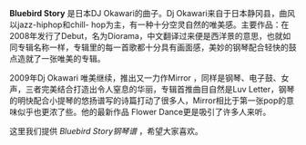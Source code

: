 

**Bluebird Story** 是日本DJ Okawari的曲子。Dj Okawari来自于日本静冈县，曲风以jazz-hiphop和chill-
hop为主，有一种十分空灵自然的唯美感。主要作品：在2008年发行了Debut，名为Diorama，中文翻译过来便是西洋景的意思，也就如同专辑名称一样，专辑里的每一首歌都十分具有画面感，美妙的钢琴配合轻快的鼓点造就了一张唯美的专辑。

  
2009年Dj Okawari 唯美继续，推出又一力作Mirror ，同样是钢琴、电子鼓、女声，三者完美结合打造出令人窒息的华丽，专辑首推曲目自然是Luv
Letter，钢琴的明快配合小提琴的悠扬谱写的诗篇打动了很多人，Mirror相比于第一张pop的意味似乎也更浓了些。他的最新作品 Flower
Dance更是吸引了许多人来听。

  
这里我们提供 _Bluebird Story钢琴谱_ ，希望大家喜欢。

